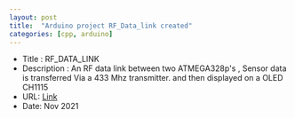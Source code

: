 ```yaml
---
layout: post
title:  "Arduino project RF_Data_link created"
categories: [cpp, arduino]
---
```


* Title : RF_DATA_LINK
* Description : An RF data link between two ATMEGA328p's ,
Sensor data is transferred Via a 433 Mhz transmitter.
and then displayed on a OLED CH1115
* URL: [Link](https://github.com/gavinlyonsrepo/RF_Data_link)
* Date: Nov 2021 

